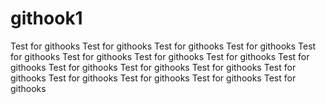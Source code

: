 # githook1
Test for githooks
Test for githooks
Test for githooks
Test for githooks
Test for githooks
Test for githooks
Test for githooks
Test for githooks
Test for githooks
Test for githooks
Test for githooks
Test for githooks
Test for githooks
Test for githooks
Test for githooks
Test for githooks
Test for githooks

